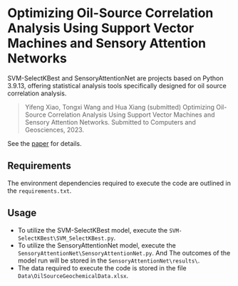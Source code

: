 # Optimizing Oil-Source Correlation Analysis Using Support Vector Machines and Sensory Attention Networks

SVM-SelectKBest and SensoryAttentionNet are projects based on Python 3.9.13, offering statistical analysis tools specifically designed for oil source correlation analysis.

> Yifeng Xiao, Tongxi Wang and Hua Xiang (submitted) Optimizing Oil-Source Correlation Analysis Using Support Vector Machines and Sensory Attention Networks. 
> Submitted to Computers and Geosciences, 2023.

See the [paper](https://doi.org/10.1016/j.cageo.2024.105641) for details.

## Requirements

The environment dependencies required to execute the code are outlined in the `requirements.txt`.

## Usage

- To utilize the SVM-SelectKBest model, execute the `SVM-SelectKBest\SVM_SelectKBest.py`.
- To utilize the SensoryAttentionNet model, execute the `SensoryAttentionNet\SensoryAttentionNet.py`. And The outcomes of the model run will be stored in the `SensoryAttentionNet\results\`.
- The data required to execute the code is stored in the file `Data\OilSourceGeochemicalData.xlsx`.

